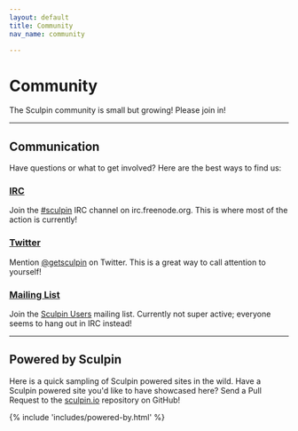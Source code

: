 ```yaml
---
layout: default
title: Community
nav_name: community

---
```


# Community

The Sculpin community is small but growing! Please join in!

<hr>

## Communication

Have questions or what to get involved? Here are the best ways to find us:

<div class="row">
  <div class="col-sm-4">
    <h3><a href="irc://irc.freenode.org/%23sculpin">IRC <small><i class="icon icon-comment"></i></small></a></h3>
    <p>
      Join the <a href="irc://irc.freenode.org/%23sculpin">#sculpin</a>
      IRC channel on irc.freenode.org. This is where most of the action is
      currently!
    </p>
  </div>
  <div class="col-sm-4">
    <h3><a href="https://twitter.com/getsculpin">Twitter <small><i class="icon icon-twitter"></i></small></a></h3>
    <p>
      Mention <a href="https://twitter.com/getsculpin">@getsculpin</a> on
      Twitter. This is a great way to call attention to yourself!
    </p>
  </div>
  <div class="col-sm-4">
    <h3><a href="https://groups.google.com/group/sculpin-users">Mailing List <small><i class="icon icon-group"></i></small></a></h3>
    <p>
      Join the <a href="https://groups.google.com/group/sculpin-users">
      Sculpin Users</a> mailing list. Currently not super active; everyone
      seems to hang out in IRC instead!
    </p>
  </div>
</div>

<hr>

## Powered by Sculpin

Here is a quick sampling of Sculpin powered sites in the wild. Have a Sculpin
powered site you'd like to have showcased here? Send a Pull Request to the
<a href="https://github.com/sculpin/sculpin.io">sculpin.io</a> repository on
GitHub!

{% include 'includes/powered-by.html' %}

